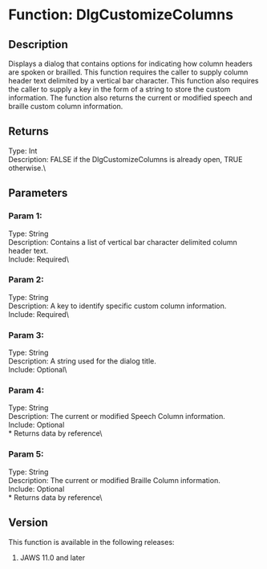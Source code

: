 # Function: DlgCustomizeColumns

## Description

Displays a dialog that contains options for indicating how column
headers are spoken or brailled. This function requires the caller to
supply column header text delimited by a vertical bar character. This
function also requires the caller to supply a key in the form of a
string to store the custom information. The function also returns the
current or modified speech and braille custom column information.

## Returns

Type: Int\
Description: FALSE if the DlgCustomizeColumns is already open, TRUE
otherwise.\

## Parameters

### Param 1:

Type: String\
Description: Contains a list of vertical bar character delimited column
header text.\
Include: Required\

### Param 2:

Type: String\
Description: A key to identify specific custom column information.\
Include: Required\

### Param 3:

Type: String\
Description: A string used for the dialog title.\
Include: Optional\

### Param 4:

Type: String\
Description: The current or modified Speech Column information.\
Include: Optional\
\* Returns data by reference\

### Param 5:

Type: String\
Description: The current or modified Braille Column information.\
Include: Optional\
\* Returns data by reference\

## Version

This function is available in the following releases:

1.  JAWS 11.0 and later
